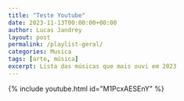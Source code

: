 ```yaml
---
title: "Teste Youtube"
date: 2023-11-13T00:00:00+00:00
author: Lucas Jandrey
layout: post
permalink: /playlist-geral/
categories: Musica
tags: [arte, música]
excerpt: Lista das músicas que mais ouvi em 2023
---
```


{% include youtube.html id="M1PcxAESEnY" %}